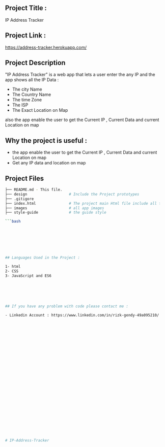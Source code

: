 ## Project Title :

IP Address Tracker

## Project Link :
https://address-tracker.herokuapp.com/


## Project Description

 "IP Address Tracker"  is a web app that lets a user enter the any IP and the app shows all the IP Data :

- The city Name 
- The Country Name 
- The time Zone
- The ISP
- The Exact Location on Map 

also the app enable the user to get the Current IP , Current Data and current Location on map 




 

## Why the project is useful :

- the app enable the user to get the Current IP ,
 Current Data and current Location on map 
- Get any IP data and location on map
  








## Project Files
```bash
├── README.md - This file.
├── design                   # Include the Project prototypes
├── .gitigore                
├── index.html               # The project main Html file include all the project code (html,css,JS)
├── images                   # all app images
├── style-guide              # the guide style

```bash     
    
    
    
    
    
  

## Languages Used in the Project :

1- html 
2- CSS
3- JavaScript and ES6 






## If you have any problem with code please contact me :

- Linkedin Account : https://www.linkedin.com/in/rizk-gendy-49a095210/




























# IP-Address-Tracker
